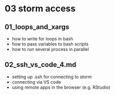 # 03 storm access

## 01_loops_and_xargs
- how to write for loops in bash
- how to pass variables to bash scripts
- how to run several process in parallel


## 02_ssh_vs_code_4.md
- setting up .ssh for connecting to storm
- connecting via VS code
- using remote apps in the browser (e.g. RStudio)


